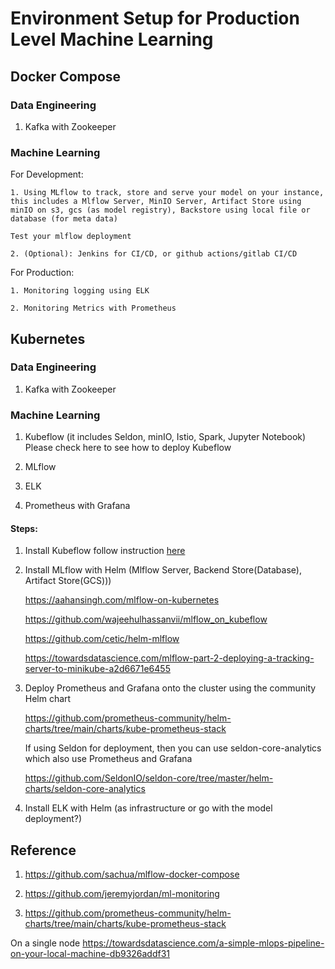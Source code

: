 # Environment Setup for Production Level Machine Learning

## Docker Compose

### Data Engineering 

1. Kafka with Zookeeper

### Machine Learning

For Development:

    1. Using MLflow to track, store and serve your model on your instance, this includes a Mlflow Server, MinIO Server, Artifact Store using minIO on s3, gcs (as model registry), Backstore using local file or database (for meta data)

    Test your mlflow deployment
    
    2. (Optional): Jenkins for CI/CD, or github actions/gitlab CI/CD

For Production:

    1. Monitoring logging using ELK

    2. Monitoring Metrics with Prometheus



## Kubernetes

### Data Engineering 

1. Kafka with Zookeeper

### Machine Learning

1. Kubeflow (it includes Seldon, minIO, Istio, Spark, Jupyter Notebook)
    Please check here to see how to deploy Kubeflow
2. MLflow 

5. ELK
6. Prometheus with Grafana

#### Steps:

1. Install Kubeflow follow instruction [here](https://www.kubeflow.org/docs/started/installing-kubeflow/)

2. Install MLflow with Helm (Mlflow Server, Backend Store(Database), Artifact Store(GCS)))

    https://aahansingh.com/mlflow-on-kubernetes

    https://github.com/wajeehulhassanvii/mlflow_on_kubeflow

    https://github.com/cetic/helm-mlflow

    https://towardsdatascience.com/mlflow-part-2-deploying-a-tracking-server-to-minikube-a2d6671e6455


3. Deploy Prometheus and Grafana onto the cluster using the community Helm chart

    https://github.com/prometheus-community/helm-charts/tree/main/charts/kube-prometheus-stack

    If using Seldon for deployment, then you can use seldon-core-analytics which also use Prometheus and Grafana 

    https://github.com/SeldonIO/seldon-core/tree/master/helm-charts/seldon-core-analytics

4. Install ELK with Helm (as infrastructure or go with the model deployment?)

## Reference

1. https://github.com/sachua/mlflow-docker-compose

2. https://github.com/jeremyjordan/ml-monitoring

3. https://github.com/prometheus-community/helm-charts/tree/main/charts/kube-prometheus-stack

On a single node
https://towardsdatascience.com/a-simple-mlops-pipeline-on-your-local-machine-db9326addf31

